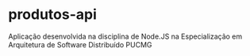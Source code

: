 # produtos-api
Aplicação desenvolvida na disciplina de Node.JS na Especialização em Arquitetura de Software Distribuído PUCMG
